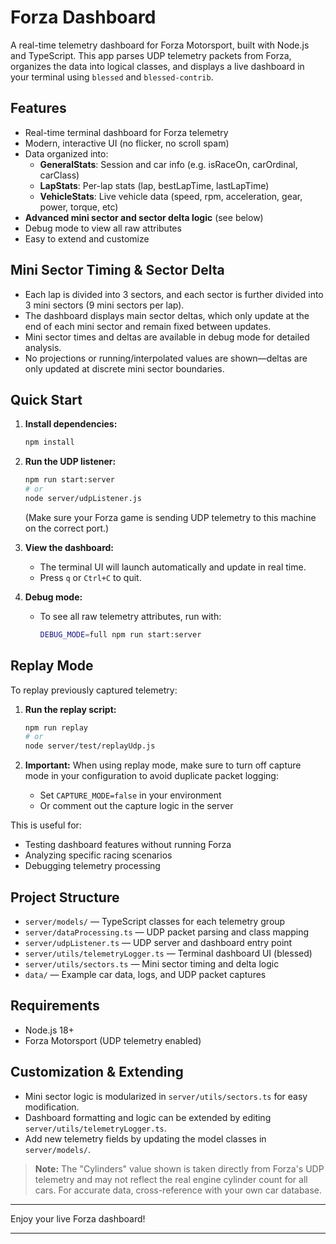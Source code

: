 # Forza Dashboard

A real-time telemetry dashboard for Forza Motorsport, built with Node.js and TypeScript. This app parses UDP telemetry packets from Forza, organizes the data into logical classes, and displays a live dashboard in your terminal using `blessed` and `blessed-contrib`.

## Features
- Real-time terminal dashboard for Forza telemetry
- Modern, interactive UI (no flicker, no scroll spam)
- Data organized into:
  - **GeneralStats**: Session and car info (e.g. isRaceOn, carOrdinal, carClass)
  - **LapStats**: Per-lap stats (lap, bestLapTime, lastLapTime)
  - **VehicleStats**: Live vehicle data (speed, rpm, acceleration, gear, power, torque, etc)
- **Advanced mini sector and sector delta logic** (see below)
- Debug mode to view all raw attributes
- Easy to extend and customize

## Mini Sector Timing & Sector Delta

- Each lap is divided into 3 sectors, and each sector is further divided into 3 mini sectors (9 mini sectors per lap).
- The dashboard displays main sector deltas, which only update at the end of each mini sector and remain fixed between updates.
- Mini sector times and deltas are available in debug mode for detailed analysis.
- No projections or running/interpolated values are shown—deltas are only updated at discrete mini sector boundaries.

## Quick Start

1. **Install dependencies:**
   ```bash
   npm install
   ```

2. **Run the UDP listener:**
   ```bash
   npm run start:server
   # or
   node server/udpListener.js
   ```
   (Make sure your Forza game is sending UDP telemetry to this machine on the correct port.)

3. **View the dashboard:**
   - The terminal UI will launch automatically and update in real time.
   - Press `q` or `Ctrl+C` to quit.

4. **Debug mode:**
   - To see all raw telemetry attributes, run with:
     ```bash
     DEBUG_MODE=full npm run start:server
     ```

## Replay Mode

To replay previously captured telemetry:

1. **Run the replay script:**
   ```bash
   npm run replay
   # or
   node server/test/replayUdp.js
   ```

2. **Important:** When using replay mode, make sure to turn off capture mode in your configuration to avoid duplicate packet logging:
   - Set `CAPTURE_MODE=false` in your environment
   - Or comment out the capture logic in the server

This is useful for:
- Testing dashboard features without running Forza
- Analyzing specific racing scenarios
- Debugging telemetry processing

## Project Structure
- `server/models/` — TypeScript classes for each telemetry group
- `server/dataProcessing.ts` — UDP packet parsing and class mapping
- `server/udpListener.ts` — UDP server and dashboard entry point
- `server/utils/telemetryLogger.ts` — Terminal dashboard UI (blessed)
- `server/utils/sectors.ts` — Mini sector timing and delta logic
- `data/` — Example car data, logs, and UDP packet captures

## Requirements
- Node.js 18+
- Forza Motorsport (UDP telemetry enabled)

## Customization & Extending
- Mini sector logic is modularized in `server/utils/sectors.ts` for easy modification.
- Dashboard formatting and logic can be extended by editing `server/utils/telemetryLogger.ts`.
- Add new telemetry fields by updating the model classes in `server/models/`.

> **Note:** The "Cylinders" value shown is taken directly from Forza's UDP telemetry and may not reflect the real engine cylinder count for all cars. For accurate data, cross-reference with your own car database.

---

Enjoy your live Forza dashboard!

---
